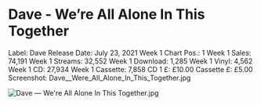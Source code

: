 # Dave - We’re All Alone In This Together

Label: Dave
Release Date: July 23, 2021
Week 1 Chart Pos.: 1
Week 1 Sales: 74,191
Week 1 Streams: 32,552
Week 1 Download: 1,285
Week 1 Vinyl: 4,562
Week 1 CD: 27,934
Week 1 Cassette: 7,858
CD 1 £: £10.00
Cassette £: £5.00
Screenshot: Dave__Were_All_Alone_In_This_Together.jpg

![Dave — We're All Alone In This Together.jpg](Dave%20-%20We%E2%80%99re%20All%20Alone%20In%20This%20Together%2027ad3798725d81dca89cf89311deb034/Dave__Were_All_Alone_In_This_Together.jpg)